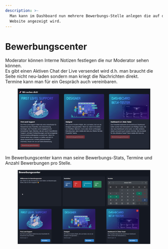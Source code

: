 ```yaml
---
description: >-
  Man kann im Dashboard nun mehrere Bewerbungs-Stelle anlegen die auf der Server
  Website angezeigt wird.
---
```


# Bewerbungscenter

Moderator können Interne Notizen festlegen die nur Moderator sehen können.\
Es gibt einen Aktiven Chat der Live versendet wird d.h. man braucht die Seite nicht neu-laden sondern man kriegt die Nachrichten direkt.\
Termine kann man für ein Gespräch auch vereinbaren.&#x20;

<figure><img src="../.gitbook/assets/chrome_Ih28ceial0.png" alt=""><figcaption></figcaption></figure>

Im Bewerbungscenter kann man seine Bewerbungs-Stats, Termine und Anzahl Bewerbungen pro Stelle.

<figure><img src="../.gitbook/assets/Ox3uaNx3Uo.png" alt=""><figcaption></figcaption></figure>
